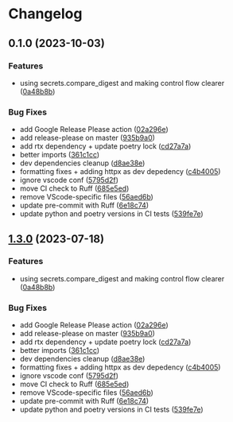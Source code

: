 # Changelog

## 0.1.0 (2023-10-03)


### Features

* using secrets.compare_digest and making control flow clearer ([0a48b8b](https://github.com/cwang/fastapi_sqlmodel_security/commit/0a48b8bdbe8daf2a031b3bc9b2016201db05b50c))


### Bug Fixes

* add Google Release Please action ([02a296e](https://github.com/cwang/fastapi_sqlmodel_security/commit/02a296e73d07d4f13211ebc7dd7f8c955377fe48))
* add release-please on master ([935b9a0](https://github.com/cwang/fastapi_sqlmodel_security/commit/935b9a06dd3a048ea33de4862f2cc2bea5b21036))
* add rtx dependency + update poetry lock ([cd27a7a](https://github.com/cwang/fastapi_sqlmodel_security/commit/cd27a7a18a759359b20d3ddf3c6eac45b2f982ed))
* better imports ([361c1cc](https://github.com/cwang/fastapi_sqlmodel_security/commit/361c1cce2fa49fd0436fbff2ad87c8e4469f4e2c))
* dev dependencies cleanup ([d8ae38e](https://github.com/cwang/fastapi_sqlmodel_security/commit/d8ae38e95eb1cdb60566adb71915b0231c8fb416))
* formatting fixes + adding httpx as dev depedency ([c4b4005](https://github.com/cwang/fastapi_sqlmodel_security/commit/c4b40051cc942100623e1be683eb7066fe0bcedd))
* ignore vscode conf ([5795d2f](https://github.com/cwang/fastapi_sqlmodel_security/commit/5795d2f7ffc363043f7d81b6de36ed22e4465a69))
* move CI check to Ruff ([685e5ed](https://github.com/cwang/fastapi_sqlmodel_security/commit/685e5ed22d5e81ce0a45c7bbf90e795304e1cff3))
* remove VScode-specific files ([56aed6b](https://github.com/cwang/fastapi_sqlmodel_security/commit/56aed6baad8d1d1bf53097c538025db806ae5788))
* update pre-commit with Ruff ([6e18c74](https://github.com/cwang/fastapi_sqlmodel_security/commit/6e18c74aa96259d59b60e93177a06145319e835d))
* update python and poetry versions in CI tests ([539fe7e](https://github.com/cwang/fastapi_sqlmodel_security/commit/539fe7e7f590c6be000a25e96072d884c9a8a132))

## [1.3.0](https://github.com/mrtolkien/fastapi_simple_security/compare/1.2.0...v1.3.0) (2023-07-18)


### Features

* using secrets.compare_digest and making control flow clearer ([0a48b8b](https://github.com/mrtolkien/fastapi_simple_security/commit/0a48b8bdbe8daf2a031b3bc9b2016201db05b50c))


### Bug Fixes

* add Google Release Please action ([02a296e](https://github.com/mrtolkien/fastapi_simple_security/commit/02a296e73d07d4f13211ebc7dd7f8c955377fe48))
* add release-please on master ([935b9a0](https://github.com/mrtolkien/fastapi_simple_security/commit/935b9a06dd3a048ea33de4862f2cc2bea5b21036))
* add rtx dependency + update poetry lock ([cd27a7a](https://github.com/mrtolkien/fastapi_simple_security/commit/cd27a7a18a759359b20d3ddf3c6eac45b2f982ed))
* better imports ([361c1cc](https://github.com/mrtolkien/fastapi_simple_security/commit/361c1cce2fa49fd0436fbff2ad87c8e4469f4e2c))
* dev dependencies cleanup ([d8ae38e](https://github.com/mrtolkien/fastapi_simple_security/commit/d8ae38e95eb1cdb60566adb71915b0231c8fb416))
* formatting fixes + adding httpx as dev depedency ([c4b4005](https://github.com/mrtolkien/fastapi_simple_security/commit/c4b40051cc942100623e1be683eb7066fe0bcedd))
* ignore vscode conf ([5795d2f](https://github.com/mrtolkien/fastapi_simple_security/commit/5795d2f7ffc363043f7d81b6de36ed22e4465a69))
* move CI check to Ruff ([685e5ed](https://github.com/mrtolkien/fastapi_simple_security/commit/685e5ed22d5e81ce0a45c7bbf90e795304e1cff3))
* remove VScode-specific files ([56aed6b](https://github.com/mrtolkien/fastapi_simple_security/commit/56aed6baad8d1d1bf53097c538025db806ae5788))
* update pre-commit with Ruff ([6e18c74](https://github.com/mrtolkien/fastapi_simple_security/commit/6e18c74aa96259d59b60e93177a06145319e835d))
* update python and poetry versions in CI tests ([539fe7e](https://github.com/mrtolkien/fastapi_simple_security/commit/539fe7e7f590c6be000a25e96072d884c9a8a132))
